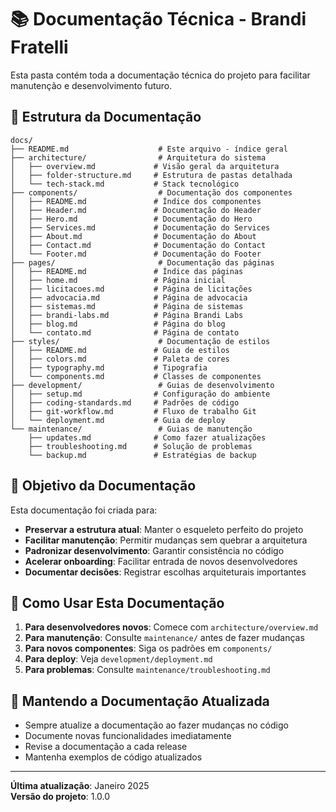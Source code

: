 # 📚 Documentação Técnica - Brandi Fratelli

Esta pasta contém toda a documentação técnica do projeto para facilitar manutenção e desenvolvimento futuro.

## 📁 Estrutura da Documentação

```
docs/
├── README.md                    # Este arquivo - índice geral
├── architecture/                # Arquitetura do sistema
│   ├── overview.md             # Visão geral da arquitetura
│   ├── folder-structure.md     # Estrutura de pastas detalhada
│   └── tech-stack.md           # Stack tecnológico
├── components/                  # Documentação dos componentes
│   ├── README.md               # Índice dos componentes
│   ├── Header.md               # Documentação do Header
│   ├── Hero.md                 # Documentação do Hero
│   ├── Services.md             # Documentação do Services
│   ├── About.md                # Documentação do About
│   ├── Contact.md              # Documentação do Contact
│   └── Footer.md               # Documentação do Footer
├── pages/                       # Documentação das páginas
│   ├── README.md               # Índice das páginas
│   ├── home.md                 # Página inicial
│   ├── licitacoes.md           # Página de licitações
│   ├── advocacia.md            # Página de advocacia
│   ├── sistemas.md             # Página de sistemas
│   ├── brandi-labs.md          # Página Brandi Labs
│   ├── blog.md                 # Página do blog
│   └── contato.md              # Página de contato
├── styles/                      # Documentação de estilos
│   ├── README.md               # Guia de estilos
│   ├── colors.md               # Paleta de cores
│   ├── typography.md           # Tipografia
│   └── components.md           # Classes de componentes
├── development/                 # Guias de desenvolvimento
│   ├── setup.md                # Configuração do ambiente
│   ├── coding-standards.md     # Padrões de código
│   ├── git-workflow.md         # Fluxo de trabalho Git
│   └── deployment.md           # Guia de deploy
└── maintenance/                 # Guias de manutenção
    ├── updates.md              # Como fazer atualizações
    ├── troubleshooting.md      # Solução de problemas
    └── backup.md               # Estratégias de backup
```

## 🎯 Objetivo da Documentação

Esta documentação foi criada para:

- **Preservar a estrutura atual**: Manter o esqueleto perfeito do projeto
- **Facilitar manutenção**: Permitir mudanças sem quebrar a arquitetura
- **Padronizar desenvolvimento**: Garantir consistência no código
- **Acelerar onboarding**: Facilitar entrada de novos desenvolvedores
- **Documentar decisões**: Registrar escolhas arquiteturais importantes

## 🚀 Como Usar Esta Documentação

1. **Para desenvolvedores novos**: Comece com `architecture/overview.md`
2. **Para manutenção**: Consulte `maintenance/` antes de fazer mudanças
3. **Para novos componentes**: Siga os padrões em `components/`
4. **Para deploy**: Veja `development/deployment.md`
5. **Para problemas**: Consulte `maintenance/troubleshooting.md`

## 📝 Mantendo a Documentação Atualizada

- Sempre atualize a documentação ao fazer mudanças no código
- Documente novas funcionalidades imediatamente
- Revise a documentação a cada release
- Mantenha exemplos de código atualizados

---

**Última atualização**: Janeiro 2025  
**Versão do projeto**: 1.0.0
